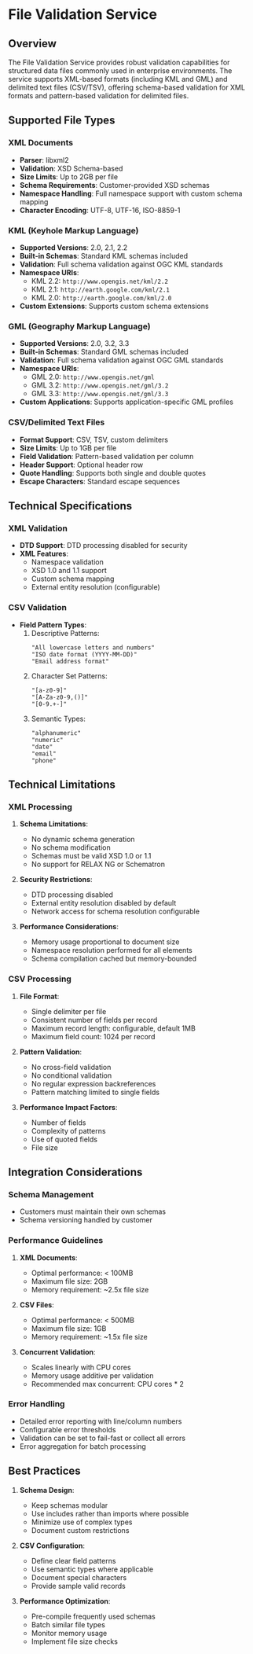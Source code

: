 # File Validation Service

## Overview

The File Validation Service provides robust validation capabilities for structured data files commonly used in enterprise environments. The service supports XML-based formats (including KML and GML) and delimited text files (CSV/TSV), offering schema-based validation for XML formats and pattern-based validation for delimited files.

## Supported File Types

### XML Documents
- **Parser**: libxml2
- **Validation**: XSD Schema-based
- **Size Limits**: Up to 2GB per file
- **Schema Requirements**: Customer-provided XSD schemas
- **Namespace Handling**: Full namespace support with custom schema mapping
- **Character Encoding**: UTF-8, UTF-16, ISO-8859-1

### KML (Keyhole Markup Language)
- **Supported Versions**: 2.0, 2.1, 2.2
- **Built-in Schemas**: Standard KML schemas included
- **Validation**: Full schema validation against OGC KML standards
- **Namespace URIs**:
  - KML 2.2: `http://www.opengis.net/kml/2.2`
  - KML 2.1: `http://earth.google.com/kml/2.1`
  - KML 2.0: `http://earth.google.com/kml/2.0`
- **Custom Extensions**: Supports custom schema extensions

### GML (Geography Markup Language)
- **Supported Versions**: 2.0, 3.2, 3.3
- **Built-in Schemas**: Standard GML schemas included
- **Validation**: Full schema validation against OGC GML standards
- **Namespace URIs**:
  - GML 2.0: `http://www.opengis.net/gml`
  - GML 3.2: `http://www.opengis.net/gml/3.2`
  - GML 3.3: `http://www.opengis.net/gml/3.3`
- **Custom Applications**: Supports application-specific GML profiles

### CSV/Delimited Text Files
- **Format Support**: CSV, TSV, custom delimiters
- **Size Limits**: Up to 1GB per file
- **Field Validation**: Pattern-based validation per column
- **Header Support**: Optional header row
- **Quote Handling**: Supports both single and double quotes
- **Escape Characters**: Standard escape sequences

## Technical Specifications

### XML Validation
- **DTD Support**: DTD processing disabled for security
- **XML Features**:
  - Namespace validation
  - XSD 1.0 and 1.1 support
  - Custom schema mapping
  - External entity resolution (configurable)

### CSV Validation
- **Field Pattern Types**:
  1. Descriptive Patterns:
     ```
     "All lowercase letters and numbers"
     "ISO date format (YYYY-MM-DD)"
     "Email address format"
     ```
  2. Character Set Patterns:
     ```
     "[a-z0-9]"
     "[A-Za-z0-9,()]"
     "[0-9.+-]"
     ```
  3. Semantic Types:
     ```
     "alphanumeric"
     "numeric"
     "date"
     "email"
     "phone"
     ```

## Technical Limitations

### XML Processing
1. **Schema Limitations**:
   - No dynamic schema generation
   - No schema modification
   - Schemas must be valid XSD 1.0 or 1.1
   - No support for RELAX NG or Schematron

2. **Security Restrictions**:
   - DTD processing disabled
   - External entity resolution disabled by default
   - Network access for schema resolution configurable

3. **Performance Considerations**:
   - Memory usage proportional to document size
   - Namespace resolution performed for all elements
   - Schema compilation cached but memory-bounded

### CSV Processing
1. **File Format**:
   - Single delimiter per file
   - Consistent number of fields per record
   - Maximum record length: configurable, default 1MB
   - Maximum field count: 1024 per record

2. **Pattern Validation**:
   - No cross-field validation
   - No conditional validation
   - No regular expression backreferences
   - Pattern matching limited to single fields

3. **Performance Impact Factors**:
   - Number of fields
   - Complexity of patterns
   - Use of quoted fields
   - File size

## Integration Considerations

### Schema Management
- Customers must maintain their own schemas
- Schema versioning handled by customer

### Performance Guidelines
1. **XML Documents**:
   - Optimal performance: < 100MB
   - Maximum file size: 2GB
   - Memory requirement: ~2.5x file size

2. **CSV Files**:
   - Optimal performance: < 500MB
   - Maximum file size: 1GB
   - Memory requirement: ~1.5x file size

3. **Concurrent Validation**:
   - Scales linearly with CPU cores
   - Memory usage additive per validation
   - Recommended max concurrent: CPU cores * 2

### Error Handling
- Detailed error reporting with line/column numbers
- Configurable error thresholds
- Validation can be set to fail-fast or collect all errors
- Error aggregation for batch processing

## Best Practices

1. **Schema Design**:
   - Keep schemas modular
   - Use includes rather than imports where possible
   - Minimize use of complex types
   - Document custom restrictions

2. **CSV Configuration**:
   - Define clear field patterns
   - Use semantic types where applicable
   - Document special characters
   - Provide sample valid records

3. **Performance Optimization**:
   - Pre-compile frequently used schemas
   - Batch similar file types
   - Monitor memory usage
   - Implement file size checks